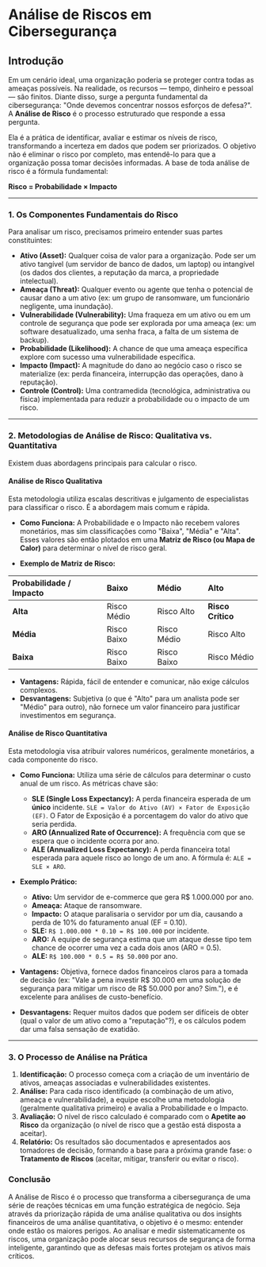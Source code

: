 # Análise de Riscos em Cibersegurança

## Introdução

Em um cenário ideal, uma organização poderia se proteger contra todas as ameaças possíveis. Na realidade, os recursos — tempo, dinheiro e pessoal — são finitos. Diante disso, surge a pergunta fundamental da cibersegurança: "Onde devemos concentrar nossos esforços de defesa?". A **Análise de Risco** é o processo estruturado que responde a essa pergunta.

Ela é a prática de identificar, avaliar e estimar os níveis de risco, transformando a incerteza em dados que podem ser priorizados. O objetivo não é eliminar o risco por completo, mas entendê-lo para que a organização possa tomar decisões informadas. A base de toda análise de risco é a fórmula fundamental:

**Risco = Probabilidade × Impacto**

---

### 1. Os Componentes Fundamentais do Risco

Para analisar um risco, precisamos primeiro entender suas partes constituintes:

* **Ativo (Asset):** Qualquer coisa de valor para a organização. Pode ser um ativo tangível (um servidor de banco de dados, um laptop) ou intangível (os dados dos clientes, a reputação da marca, a propriedade intelectual).
* **Ameaça (Threat):** Qualquer evento ou agente que tenha o potencial de causar dano a um ativo (ex: um grupo de ransomware, um funcionário negligente, uma inundação).
* **Vulnerabilidade (Vulnerability):** Uma fraqueza em um ativo ou em um controle de segurança que pode ser explorada por uma ameaça (ex: um software desatualizado, uma senha fraca, a falta de um sistema de backup).
* **Probabilidade (Likelihood):** A chance de que uma ameaça específica explore com sucesso uma vulnerabilidade específica.
* **Impacto (Impact):** A magnitude do dano ao negócio caso o risco se materialize (ex: perda financeira, interrupção das operações, dano à reputação).
* **Controle (Control):** Uma contramedida (tecnológica, administrativa ou física) implementada para reduzir a probabilidade ou o impacto de um risco.

---

### 2. Metodologias de Análise de Risco: Qualitativa vs. Quantitativa

Existem duas abordagens principais para calcular o risco.

#### **Análise de Risco Qualitativa**
Esta metodologia utiliza escalas descritivas e julgamento de especialistas para classificar o risco. É a abordagem mais comum e rápida.

* **Como Funciona:** A Probabilidade e o Impacto não recebem valores monetários, mas sim classificações como "Baixa", "Média" e "Alta". Esses valores são então plotados em uma **Matriz de Risco (ou Mapa de Calor)** para determinar o nível de risco geral.

* **Exemplo de Matriz de Risco:**

| Probabilidade / Impacto | Baixo | Médio | Alto |
| :--- | :--- | :--- | :--- |
| **Alta** | Risco Médio | Risco Alto | **Risco Crítico** |
| **Média** | Risco Baixo | Risco Médio | Risco Alto |
| **Baixa** | Risco Baixo | Risco Baixo | Risco Médio |

* **Vantagens:** Rápida, fácil de entender e comunicar, não exige cálculos complexos.
* **Desvantagens:** Subjetiva (o que é "Alto" para um analista pode ser "Médio" para outro), não fornece um valor financeiro para justificar investimentos em segurança.

#### **Análise de Risco Quantitativa**
Esta metodologia visa atribuir valores numéricos, geralmente monetários, a cada componente do risco.

* **Como Funciona:** Utiliza uma série de cálculos para determinar o custo anual de um risco. As métricas chave são:
    * **SLE (Single Loss Expectancy):** A perda financeira esperada de um **único** incidente. `SLE = Valor do Ativo (AV) × Fator de Exposição (EF)`. O Fator de Exposição é a porcentagem do valor do ativo que seria perdida.
    * **ARO (Annualized Rate of Occurrence):** A frequência com que se espera que o incidente ocorra por ano.
    * **ALE (Annualized Loss Expectancy):** A perda financeira total esperada para aquele risco ao longo de um ano. A fórmula é: `ALE = SLE × ARO`.

* **Exemplo Prático:**
    * **Ativo:** Um servidor de e-commerce que gera R$ 1.000.000 por ano.
    * **Ameaça:** Ataque de ransomware.
    * **Impacto:** O ataque paralisaria o servidor por um dia, causando a perda de 10% do faturamento anual (EF = 0.10).
    * **SLE:** `R$ 1.000.000 * 0.10 = R$ 100.000` por incidente.
    * **ARO:** A equipe de segurança estima que um ataque desse tipo tem chance de ocorrer uma vez a cada dois anos (ARO = 0.5).
    * **ALE:** `R$ 100.000 * 0.5 = R$ 50.000` por ano.

* **Vantagens:** Objetiva, fornece dados financeiros claros para a tomada de decisão (ex: "Vale a pena investir R$ 30.000 em uma solução de segurança para mitigar um risco de R$ 50.000 por ano? Sim."), e é excelente para análises de custo-benefício.
* **Desvantagens:** Requer muitos dados que podem ser difíceis de obter (qual o valor de um ativo como a "reputação"?), e os cálculos podem dar uma falsa sensação de exatidão.

---

### 3. O Processo de Análise na Prática

1.  **Identificação:** O processo começa com a criação de um inventário de ativos, ameaças associadas e vulnerabilidades existentes.
2.  **Análise:** Para cada risco identificado (a combinação de um ativo, ameaça e vulnerabilidade), a equipe escolhe uma metodologia (geralmente qualitativa primeiro) e avalia a Probabilidade e o Impacto.
3.  **Avaliação:** O nível de risco calculado é comparado com o **Apetite ao Risco** da organização (o nível de risco que a gestão está disposta a aceitar).
4.  **Relatório:** Os resultados são documentados e apresentados aos tomadores de decisão, formando a base para a próxima grande fase: o **Tratamento de Riscos** (aceitar, mitigar, transferir ou evitar o risco).

### Conclusão

A Análise de Risco é o processo que transforma a cibersegurança de uma série de reações técnicas em uma função estratégica de negócio. Seja através da priorização rápida de uma análise qualitativa ou dos insights financeiros de uma análise quantitativa, o objetivo é o mesmo: entender onde estão os maiores perigos. Ao analisar e medir sistematicamente os riscos, uma organização pode alocar seus recursos de segurança de forma inteligente, garantindo que as defesas mais fortes protejam os ativos mais críticos.
